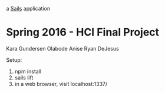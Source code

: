 a [Sails](http://sailsjs.org) application

# Spring 2016 - HCI Final Project

Kara Gundersen
Olabode Anise
Ryan DeJesus

Setup:
1) npm install
2) sails lift
3) in a web browser, visit localhost:1337/
